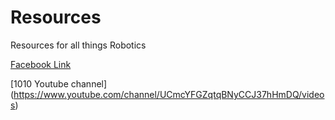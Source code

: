 # Resources
Resources for all things Robotics

[Facebook Link](https://www.facebook.com/TenTonRobotics/)

[1010 Youtube channel] (https://www.youtube.com/channel/UCmcYFGZqtqBNyCCJ37hHmDQ/videos)

